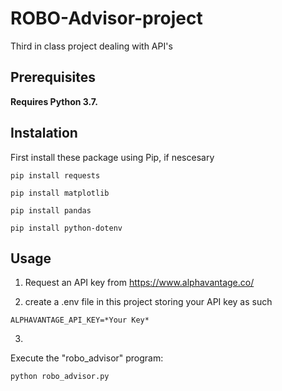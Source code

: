 # ROBO-Advisor-project
Third in class project dealing with API's

## Prerequisites

**Requires Python 3.7.**

## Instalation 

First install these package using Pip, if nescesary

```
pip install requests
```

```
pip install matplotlib
```

```
pip install pandas
```

```
pip install python-dotenv
```
## Usage

1. Request an API key from https://www.alphavantage.co/

2. create a .env file in this project storing your API key as such
```
ALPHAVANTAGE_API_KEY=*Your Key*
```
3.
Execute the "robo_advisor" program:
```
python robo_advisor.py
```